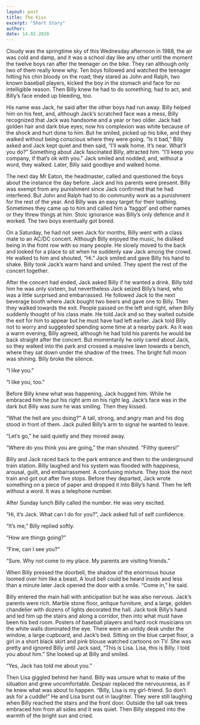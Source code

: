 ```yaml
---
layout: post
title: The Kiss
excerpt: "Short Story"
author:
date: 14.02.2020
---
```


Cloudy was the springtime sky of this Wednesday afternoon in 1988, the air was cold and damp, and it was a school day like any other until the moment the twelve boys ran after the teenager on the bike. They ran although only two of them really knew why. Ten boys followed and watched the teenager hitting his chin bloody on the road; they stared as John and Ralph, two known baseball players, kicked the boy in the stomach and face for no intelligible reason. Then Billy knew he had to do something; had to act, and Billy’s face ended up bleeding, too.

His name was Jack, he said after the other boys had run away. Billy helped him on his feet, and, although Jack’s scratched face was a mess, Billy recognized that Jack was handsome and a year or two older. Jack had golden hair and dark blue eyes; now his complexion was white because of the shock and hurt done to him. But he smiled, picked up his bike, and they walked without being conscious where they were going. “Is it bad,” Billy asked and Jack kept quiet and then said, “I’ll walk home. It’s near. What’ll you do?” Something about Jack fascinated Billy, attracted him. “I’ll keep you company, if that’s ok with you.” Jack smiled and nodded, and, without a word, they walked. Later, Billy said goodbye and walked home.

The next day Mr Eaton, the headmaster, called and questioned the boys about the instance the day before. Jack and his parents were present. Billy was exempt from any punishment since Jack confirmed that he had interfered. But John and Ralph had to do community work as a punishment for the rest of the year. And Billy was an easy target for their loathing. Sometimes they came up to him and called him a ‘faggot’ and other names or they threw things at him. Stoic ignorance was Billy’s only defence and it worked. The two boys eventually got bored.

On a Saturday, he had not seen Jack for months, Billy went with a class mate to an AC/DC concert. Although Billy enjoyed the music, he disliked being in the front row with so many people. He slowly moved to the back and looked for a place to sit when he suddenly saw Jack among the crowd. He walked to him and shouted, “Hi.” Jack smiled and gave Billy his hand to shake. Billy took Jack’s warm hand and smiled. They spent the rest of the concert together.

After the concert had ended, Jack asked Billy if he wanted a drink. Billy told him he was only sixteen, but nevertheless Jack seized Billy’s hand, who was a little surprised and embarrassed. He followed Jack to the next beverage booth where Jack bought two beers and gave one to Billy. Then they walked towards the exit. People passed on the left and right, when Billy suddenly thought of his class mate. He told Jack and so they waited outside the exit for him to appear but he must have had left earlier. Jack told Billy not to worry and suggested spending some time at a nearby park. As it was a warm evening, Billy agreed, although he had told his parents he would be back straight after the concert. But momentarily he only cared about Jack, so they walked into the park and crossed a massive lawn towards a bench, where they sat down under the shadow of the trees. The bright full moon was shining. Billy broke the silence.

“I like you.”

“I like you, too.” 

Before Billy knew what was happening, Jack hugged him. While he embraced him he put his right arm on his right leg. Jack’s face was in the dark but Billy was sure he was smiling. Then they kissed.

“What the hell are you doing?” A tall, strong, and angry man and his dog stood in front of them. Jack pulled Billy’s arm to signal he wanted to leave. 

“Let’s go,” he said quietly and they moved away.

“Where do you think you are going,” the man shouted. “Filthy queers!”

Billy and Jack raced back to the park entrance and then to the underground train station. Billy laughed and his system was flooded with happiness, arousal, guilt, and embarrassment. A confusing mixture. They took the next train and got out after five stops. Before they departed, Jack wrote something on a piece of paper and dropped it into Billy’s hand. Then he left without a word. It was a telephone number.

After Sunday lunch Billy called the number. He was very excited. 

“Hi, it’s Jack. What can I do for you?”, Jack asked full of self confidence.

“It’s me,” Billy replied softly.

“How are things going?”

“Fine, can I see you?”

“Sure. Why not come to my place. My parents are visiting friends.”

When Billy pressed the doorbell, the shadow of the enormous house loomed over him like a beast. A loud bell could be heard inside and less than a minute later Jack opened the door with a smile. “Come in,” he said.

Billy entered the main hall with anticipation but he was also nervous. Jack’s parents were rich. Marble stone floor, antique furniture, and a large, golden chandelier with dozens of lights decorated the hall. Jack took Billy’s hand and led him up the stairs and along a corridor, then into what must have been his bed room. Posters of baseball players and hard rock musicians on the white walls dominated the eye. There were an untidy desk under the window, a large cupboard, and Jack’s bed. Sitting on the blue carpet floor, a girl in a short black skirt and pink blouse watched cartoons on TV. She was pretty and ignored Billy until Jack said, “This is Lisa. Lisa, this is Billy. I told you about him.” She looked up at Billy and smiled.

“Yes, Jack has told me about you.” 

Then Lisa giggled behind her hand. Billy was unsure what to make of the situation and grew uncomfortable. Despair replaced the nervousness, as if he knew what was about to happen. “Billy, Lisa is my girl-friend. So don’t ask for a cuddle!” He and Lisa burst out in laughter. They were still laughing when Billy reached the stairs and the front door. Outside the tall oak trees embraced him from all sides and it was quiet. Then Billy stepped into the warmth of the bright sun and cried.